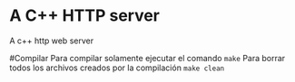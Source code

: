 # A C++ HTTP server
A c++ http web server

#Compilar
Para compilar solamente ejecutar el comando
`make`
Para borrar todos los archivos creados por la compilación
`make clean`

